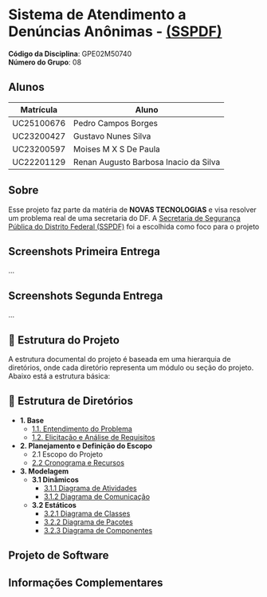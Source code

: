 # Sistema de Atendimento a Denúncias Anônimas - [(SSPDF)](https://www.ssp.df.gov.br)

**Código da Disciplina**: GPE02M50740<br>
**Número do Grupo**: 08<br>

## Alunos
| Matrícula   | Aluno                                 |
|-------------|---------------------------------------|
| UC25100676  | Pedro Campos Borges                   |
| UC23200427  | Gustavo Nunes Silva                   |
| UC23200597  | Moises M X S De Paula                 |
| UC22201129  | Renan Augusto Barbosa Inacio da Silva |

## Sobre 
Esse projeto faz parte da matéria de <strong>NOVAS TECNOLOGIAS</strong> e visa resolver um problema real de uma secretaria do DF.
A [Secretaria de Segurança Pública do Distrito Federal (SSPDF)](https://www.ssp.df.gov.br) foi a escolhida como foco para o projeto

## Screenshots Primeira Entrega
...

## Screenshots Segunda Entrega
...

## 📁 Estrutura do Projeto

A estrutura documental do projeto é baseada em uma hierarquia de diretórios, onde cada diretório representa um módulo ou seção do projeto. Abaixo está a estrutura básica:

## 📄 Estrutura de Diretórios

- **1. Base**
  - [1.1. Entendimento do Problema](/Base/1.1.EntendimentoDoProblema)
  - [1.2. Elicitação e Análise de Requisitos](/Base/1.2.ElicitacaoAnaliseRequisitos)
- **2. Planejamento e Definição do Escopo**
  - 2.1 Escopo do Projeto
  - [2.2 Cronograma e Recursos](Planejamento/1.2.Cronograma)
- **3. Modelagem**
  - **3.1 Dinâmicos**
    - [3.1.1 Diagrama de Atividades](/Modelagem/Dinâmicos/1.1.DiagramaDeAtividades.md)
    - [3.1.2 Diagrama de Comunicação](/Modelagem/Dinâmicos/1.2.DiagramaDeComunicação.md)
  - **3.2 Estáticos**
    - [3.2.1 Diagrama de Classes](/Modelagem/Estáticos/1.1.DiagramaDeClasses.md)
    - [3.2.2 Diagrama de Pacotes](/Modelagem/Estáticos/1.2.DiagramaDePacotes.md)
    - [3.2.3 Diagrama de Componentes](/Modelagem/Estáticos/1.3.DiagramaDeComponentes.md)

## Projeto de Software

## Informações Complementares 

